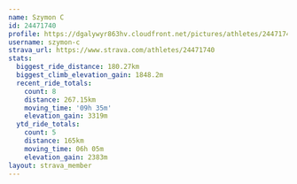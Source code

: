 ```yaml
---
name: Szymon C
id: 24471740
profile: https://dgalywyr863hv.cloudfront.net/pictures/athletes/24471740/7213253/3/large.jpg
username: szymon-c
strava_url: https://www.strava.com/athletes/24471740
stats:
  biggest_ride_distance: 180.27km
  biggest_climb_elevation_gain: 1848.2m
  recent_ride_totals:
    count: 8
    distance: 267.15km
    moving_time: '09h 35m'
    elevation_gain: 3319m
  ytd_ride_totals:
    count: 5
    distance: 165km
    moving_time: 06h 05m
    elevation_gain: 2383m
layout: strava_member
--- 
```

